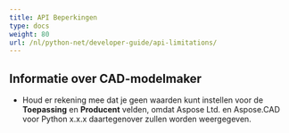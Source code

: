 ```yaml
---
title: API Beperkingen
type: docs
weight: 80
url: /nl/python-net/developer-guide/api-limitations/
---
```


## **Informatie over CAD-modelmaker**
- Houd er rekening mee dat je geen waarden kunt instellen voor de **Toepassing** en **Producent** velden, omdat Aspose Ltd. en Aspose.CAD voor Python x.x.x daartegenover zullen worden weergegeven.
